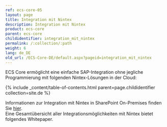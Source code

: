 ```yaml
---
ref: ecs-core-05
layout: page
title: Integration mit Nintex
description: Integration mit Nintex
product: ecs-core
parent: ecs-core
childidentifier: integration_mit_nintex
permalink: /:collection/:path
weight: 6
lang: de_DE
old_url: /ECS-Core-DE/default.aspx?pageid=integration_mit_nintex
---
```


ECS Core ermöglicht eine einfache SAP-Integration ohne jegliche Programmierung mit folgenden Nintex-Lösungen in der Cloud:

{% include _content/table-of-contents.html parent=page.childidentifier collection=site.de %}

Informationen zur Integration mit Nintex in SharePoint On-Premises finden Sie [hier](../erpconnect-services/sap-integration-nintex).  
Eine Gesamtübersicht aller Integrationsmöglichkeiten mit Nintex bietet folgendes Whitepaper.    